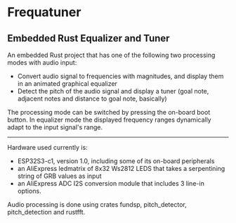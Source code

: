 # Frequatuner

## Embedded Rust Equalizer and Tuner


An embedded Rust project that has one of the following two processing modes with audio input:
* Convert audio signal to frequencies with magnitudes, and display them in an animated graphical equalizer
* Detect the pitch of the audio signal and display a tuner (goal note, adjacent notes and distance to goal note, basically)

The processing mode can be switched by pressing the on-board boot button. In equalizer mode the displayed frequency ranges dynamically adapt to the input signal's range.


---


Hardware used currently is:
+ ESP32S3-c1, version 1.0, including some of its on-board peripherals
+ an AliExpress ledmatrix of 8x32 Ws2812 LEDS that takes a serpentining string of GRB values as input
+ an AliExpress ADC I2S conversion module that includes 3 line-in options.

Audio processing is done using crates fundsp, pitch_detector, pitch_detection and rustfft.
